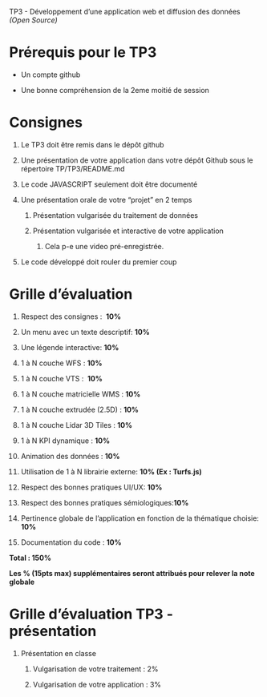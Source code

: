 TP3 - Développement d’une application web et diffusion des données _(Open Source)_


# Prérequis pour le TP3

- Un compte github

- Une bonne compréhension de la 2eme moitié de session


# Consignes 

1. Le TP3 doit être remis dans le dépôt github

2. Une présentation de votre application dans votre dépôt Github sous le répertoire TP/TP3/README.md

3. Le code JAVASCRIPT seulement doit être documenté

4. Une présentation orale de votre “projet” en 2 temps

   1. Présentation vulgarisée du traitement de données

   2. Présentation vulgarisée et interactive de votre application

      1. Cela p-e une video pré-enregistrée.

5. Le code développé doit rouler du premier coup


# Grille d’évaluation

1. Respect des consignes :  **10%**

2. Un menu avec un texte descriptif: **10%**

3. Une légende interactive: **10%**

4. 1 à N couche WFS : **10%**

5. 1 à N couche VTS :  **10%**

6. 1 à N couche matricielle WMS : **10%**

7. 1 à N couche extrudée (2.5D) : **10%**

8. 1 à N couche Lidar 3D Tiles : **10%**

9. 1 à N KPI dynamique : **10%**

10. Animation des données : **10%**

11. Utilisation de 1 à N librairie externe: **10% (Ex : Turfs.js)**

12. Respect des bonnes pratiques UI/UX: **10%**

13. Respect des bonnes pratiques sémiologiques:**10%**

14. Pertinence globale de l’application en fonction de la thématique choisie: **10%**

15. Documentation du code : **10%**

**Total : 150%**

**Les % (15pts max) supplémentaires seront attribués pour relever la note globale**


# Grille d’évaluation TP3 - présentation

1. Présentation en classe 

   1. Vulgarisation de votre traitement : 2%

   2. Vulgarisation de votre application : 3%
